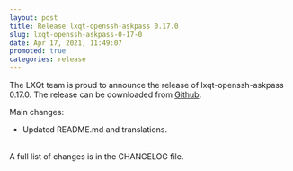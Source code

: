```yaml
---
layout: post
title: Release lxqt-openssh-askpass 0.17.0
slug: lxqt-openssh-askpass-0-17-0
date: Apr 17, 2021, 11:49:07
promoted: true
categories: release
---
```

The LXQt team is proud to announce the release of lxqt-openssh-askpass 0.17.0.
The release can be downloaded from [Github](https://github.com/lxqt/lxqt-openssh-askpass/releases).

Main changes:

 * Updated README.md and translations.

<br/>
A full list of changes is in the CHANGELOG file.
<br/>
